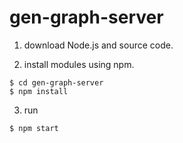 # gen-graph-server

1. download Node.js and source code.

2. install modules using npm.

```
$ cd gen-graph-server
$ npm install
```

3. run

```
$ npm start
```
